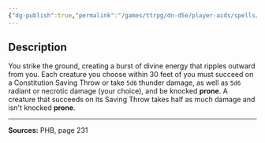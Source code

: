 ```yaml
---
{"dg-publish":true,"permalink":"/games/ttrpg/dn-d5e/player-aids/spells/level-5/destructive-wave/","tags":["ttrpg/dnd/5e","verbal","spell"],"noteIcon":""}
---
```



## Description
You strike the ground, creating a burst of divine energy that ripples outward from you.
Each creature you choose within 30 feet of you must succeed on a Constitution Saving Throw or take `5d6` thunder damage, as well as `5d6` radiant or necrotic damage (your choice), and be knocked **prone**.
A creature that succeeds on its Saving Throw takes half as much damage and isn't knocked **prone**.

---

**Sources:** PHB, page 231
